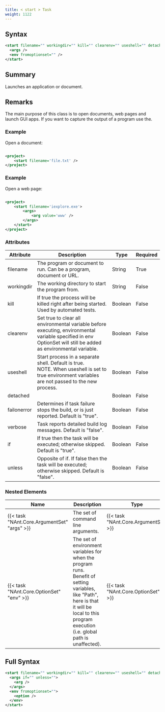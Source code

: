 ```yaml
---
title: < start > Task
weight: 1122
---
```

## Syntax
```xml
<start filename="" workingdir="" kill="" clearenv="" useshell="" detached="" failonerror="" verbose="" if="" unless="">
  <args />
  <env fromoptionset="" />
</start>
```
## Summary ##
Launches an application or document.

## Remarks ##
The main purpose of this class is to open documents, web pages and launch GUI apps.
If you want to capture the output of a program use the.

### Example ###
Open a document:


```xml

<project>
    <start filename='file.txt' />
</project>

```


### Example ###
Open a web page:


```xml

<project>
    <start filename='iexplore.exe'>
        <args>
            <arg value='www' />
        </args>
    </start>
</project>

```



### Attributes
| Attribute | Description | Type | Required |
| --------- | ----------- | ---- | -------- |
| filename | The program or document to run.  Can be a program, document or URL. | String | True |
| workingdir | The working directory to start the program from. | String | False |
| kill | If true the process will be killed right after being started.  Used by automated tests. | Boolean | False |
| clearenv | Set true to clear all environmental variable before executing, environmental variable specified in env OptionSet will still be added as environmental variable. | Boolean | False |
| useshell | Start process in a separate shell. Default is true.<br>NOTE. When useshell is set to true environment variables are not passed to the new process. | Boolean | False |
| detached |  | Boolean | False |
| failonerror | Determines if task failure stops the build, or is just reported. Default is &quot;true&quot;. | Boolean | False |
| verbose | Task reports detailed build log messages.  Default is &quot;false&quot;. | Boolean | False |
| if | If true then the task will be executed; otherwise skipped. Default is &quot;true&quot;. | Boolean | False |
| unless | Opposite of if.  If false then the task will be executed; otherwise skipped. Default is &quot;false&quot;. | Boolean | False |

### Nested Elements
| Name | Description | Type | Required |
| ---- | ----------- | ---- | -------- |
| {{< task "NAnt.Core.ArgumentSet" "args" >}}| The set of command line arguments. | {{< task "NAnt.Core.ArgumentSet" >}} | False |
| {{< task "NAnt.Core.OptionSet" "env" >}}| The set of environment variables for when the program runs.<br>Benefit of setting variables, like &quot;Path&quot;, here is that it will be<br>local to this program execution (i.e. global path is unaffected). | {{< task "NAnt.Core.OptionSet" >}} | False |

## Full Syntax
```xml
<start filename="" workingdir="" kill="" clearenv="" useshell="" detached="" failonerror="" verbose="" if="" unless="">
  <args if="" unless="">
    <arg />
  </args>
  <env fromoptionset="">
    <option />
  </env>
</start>
```
